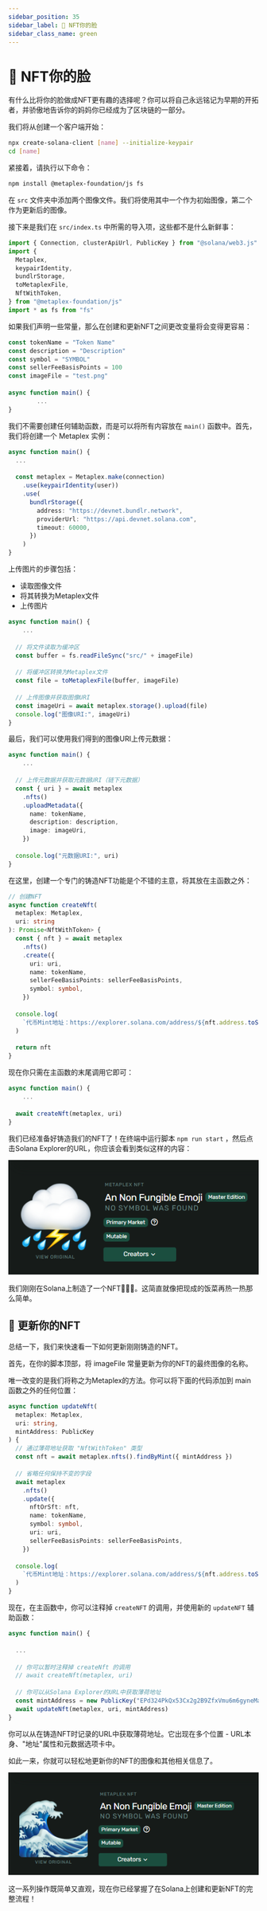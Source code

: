 ```yaml
---
sidebar_position: 35
sidebar_label: 🤨 NFT你的脸
sidebar_class_name: green
---
```


# 🤨 NFT你的脸

有什么比将你的脸做成NFT更有趣的选择呢？你可以将自己永远铭记为早期的开拓者，并骄傲地告诉你的妈妈你已经成为了区块链的一部分。

我们将从创建一个客户端开始：

```bash
npx create-solana-client [name] --initialize-keypair
cd [name]
```

紧接着，请执行以下命令：

```bash
npm install @metaplex-foundation/js fs
```

在 `src` 文件夹中添加两个图像文件。我们将使用其中一个作为初始图像，第二个作为更新后的图像。

接下来是我们在 `src/index.ts` 中所需的导入项，这些都不是什么新鲜事：

```ts
import { Connection, clusterApiUrl, PublicKey } from "@solana/web3.js"
import {
  Metaplex,
  keypairIdentity,
  bundlrStorage,
  toMetaplexFile,
  NftWithToken,
} from "@metaplex-foundation/js"
import * as fs from "fs"
```

如果我们声明一些常量，那么在创建和更新NFT之间更改变量将会变得更容易：

```ts
const tokenName = "Token Name"
const description = "Description"
const symbol = "SYMBOL"
const sellerFeeBasisPoints = 100
const imageFile = "test.png"

async function main() {
		...
}
```

我们不需要创建任何辅助函数，而是可以将所有内容放在 `main()` 函数中。首先，我们将创建一个 Metaplex 实例：

```ts
async function main() {
  ...

  const metaplex = Metaplex.make(connection)
    .use(keypairIdentity(user))
    .use(
      bundlrStorage({
        address: "https://devnet.bundlr.network",
        providerUrl: "https://api.devnet.solana.com",
        timeout: 60000,
      })
    )
}
```

上传图片的步骤包括：

- 读取图像文件
- 将其转换为Metaplex文件
- 上传图片

```ts
async function main() {
	...

  // 将文件读取为缓冲区
  const buffer = fs.readFileSync("src/" + imageFile)

  // 将缓冲区转换为Metaplex文件
  const file = toMetaplexFile(buffer, imageFile)

  // 上传图像并获取图像URI
  const imageUri = await metaplex.storage().upload(file)
  console.log("图像URI:", imageUri)
}
```

最后，我们可以使用我们得到的图像URI上传元数据：

```ts
async function main() {
	...

  // 上传元数据并获取元数据URI（链下元数据）
  const { uri } = await metaplex
    .nfts()
    .uploadMetadata({
      name: tokenName,
      description: description,
      image: imageUri,
    })

  console.log("元数据URI:", uri)
}
```

在这里，创建一个专门的铸造NFT功能是个不错的主意，将其放在主函数之外：

```ts
// 创建NFT
async function createNft(
  metaplex: Metaplex,
  uri: string
): Promise<NftWithToken> {
  const { nft } = await metaplex
    .nfts()
    .create({
      uri: uri,
      name: tokenName,
      sellerFeeBasisPoints: sellerFeeBasisPoints,
      symbol: symbol,
    })

  console.log(
    `代币Mint地址：https://explorer.solana.com/address/${nft.address.toString()}?cluster=devnet`
  )

  return nft
}
```

现在你只需在主函数的末尾调用它即可：

```ts
async function main() {
	...

  await createNft(metaplex, uri)
}
```

我们已经准备好铸造我们的NFT了！在终端中运行脚本 `npm run start` ，然后点击Solana Explorer的URL，你应该会看到类似这样的内容：

![](./img/cloud-nft.png)

我们刚刚在Solana上制造了一个NFT🎉🎉🎉。这简直就像把现成的饭菜再热一热那么简单。

## 🤯 更新你的NFT

总结一下，我们来快速看一下如何更新刚刚铸造的NFT。

首先，在你的脚本顶部，将 imageFile 常量更新为你的NFT的最终图像的名称。

唯一改变的是我们将称之为Metaplex的方法。你可以将下面的代码添加到 main 函数之外的任何位置：

```ts
async function updateNft(
  metaplex: Metaplex,
  uri: string,
  mintAddress: PublicKey
) {
  // 通过薄荷地址获取 "NftWithToken" 类型
  const nft = await metaplex.nfts().findByMint({ mintAddress })

  // 省略任何保持不变的字段
  await metaplex
    .nfts()
    .update({
      nftOrSft: nft,
      name: tokenName,
      symbol: symbol,
      uri: uri,
      sellerFeeBasisPoints: sellerFeeBasisPoints,
    })

  console.log(
    `代币Mint地址：https://explorer.solana.com/address/${nft.address.toString()}?cluster=devnet`
  )
}
```

现在，在主函数中，你可以注释掉 `createNFT` 的调用，并使用新的 `updateNFT` 辅助函数：

```ts
async function main() {

  ...

  // 你可以暂时注释掉 createNft 的调用
  // await createNft(metaplex, uri)

  // 你可以从Solana Explorer的URL中获取薄荷地址
  const mintAddress = new PublicKey("EPd324PkQx53Cx2g2B9ZfxVmu6m6gyneMaoWTy2hk2bW")
  await updateNft(metaplex, uri, mintAddress)
}
```

你可以从在铸造NFT时记录的URL中获取薄荷地址。它出现在多个位置 - URL本身、"地址"属性和元数据选项卡中。

如此一来，你就可以轻松地更新你的NFT的图像和其他相关信息了。

![](./img/river-nft.png)

这一系列操作既简单又直观，现在你已经掌握了在Solana上创建和更新NFT的完整流程！
